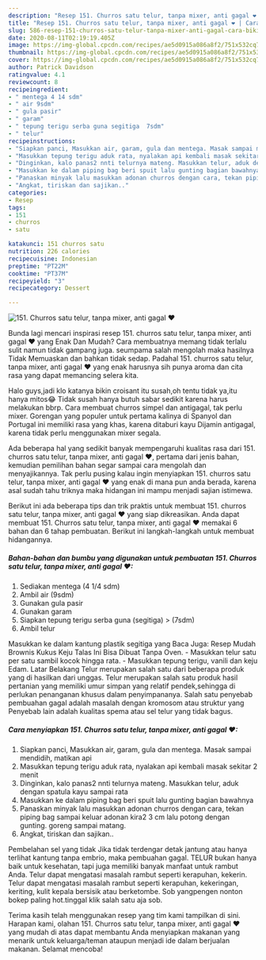 ```yaml
---
description: "Resep 151. Churros satu telur, tanpa mixer, anti gagal ❤ | Cara Bikin 151. Churros satu telur, tanpa mixer, anti gagal ❤ Yang Enak Dan Mudah"
title: "Resep 151. Churros satu telur, tanpa mixer, anti gagal ❤ | Cara Bikin 151. Churros satu telur, tanpa mixer, anti gagal ❤ Yang Enak Dan Mudah"
slug: 586-resep-151-churros-satu-telur-tanpa-mixer-anti-gagal-cara-bikin-151-churros-satu-telur-tanpa-mixer-anti-gagal-yang-enak-dan-mudah
date: 2020-08-11T02:19:19.405Z
image: https://img-global.cpcdn.com/recipes/ae5d0915a086a8f2/751x532cq70/151-churros-satu-telur-tanpa-mixer-anti-gagal-❤-foto-resep-utama.jpg
thumbnail: https://img-global.cpcdn.com/recipes/ae5d0915a086a8f2/751x532cq70/151-churros-satu-telur-tanpa-mixer-anti-gagal-❤-foto-resep-utama.jpg
cover: https://img-global.cpcdn.com/recipes/ae5d0915a086a8f2/751x532cq70/151-churros-satu-telur-tanpa-mixer-anti-gagal-❤-foto-resep-utama.jpg
author: Patrick Davidson
ratingvalue: 4.1
reviewcount: 8
recipeingredient:
- " mentega 4 14 sdm"
- " air 9sdm"
- " gula pasir"
- " garam"
- " tepung terigu serba guna segitiga  7sdm"
- " telur"
recipeinstructions:
- "Siapkan panci, Masukkan air, garam, gula dan mentega. Masak sampai mendidih, matikan api"
- "Masukkan tepung terigu aduk rata, nyalakan api kembali masak sekitar 2 menit"
- "Dinginkan, kalo panas2 nnti telurnya mateng. Masukkan telur, aduk dengan spatula kayu sampai rata"
- "Masukkan ke dalam piping bag beri spuit lalu gunting bagian bawahnya"
- "Panaskan minyak lalu masukkan adonan churros dengan cara, tekan piping bag sampai keluar adonan kira2 3 cm lalu potong dengan gunting. goreng sampai matang."
- "Angkat, tiriskan dan sajikan.."
categories:
- Resep
tags:
- 151
- churros
- satu

katakunci: 151 churros satu 
nutrition: 226 calories
recipecuisine: Indonesian
preptime: "PT22M"
cooktime: "PT37M"
recipeyield: "3"
recipecategory: Dessert

---
```



![151. Churros satu telur, tanpa mixer, anti gagal ❤](https://img-global.cpcdn.com/recipes/ae5d0915a086a8f2/751x532cq70/151-churros-satu-telur-tanpa-mixer-anti-gagal-❤-foto-resep-utama.jpg)

Bunda lagi mencari inspirasi resep 151. churros satu telur, tanpa mixer, anti gagal ❤ yang Enak Dan Mudah? Cara membuatnya memang tidak terlalu sulit namun tidak gampang juga. seumpama salah mengolah maka hasilnya Tidak Memuaskan dan bahkan tidak sedap. Padahal 151. churros satu telur, tanpa mixer, anti gagal ❤ yang enak harusnya sih punya aroma dan cita rasa yang dapat memancing selera kita.

Halo guys,jadi klo katanya bikin croisant itu susah,oh tentu tidak ya,itu hanya mitos😂 Tidak susah hanya butuh sabar sedikit karena harus melakukan bbrp. Cara membuat churros simpel dan antigagal, tak perlu mixer. Gorengan yang populer untuk pertama kalinya di Spanyol dan Portugal ini memiliki rasa yang khas, karena ditaburi kayu Dijamin antigagal, karena tidak perlu menggunakan mixer segala.

Ada beberapa hal yang sedikit banyak mempengaruhi kualitas rasa dari 151. churros satu telur, tanpa mixer, anti gagal ❤, pertama dari jenis bahan, kemudian pemilihan bahan segar sampai cara mengolah dan menyajikannya. Tak perlu pusing kalau ingin menyiapkan 151. churros satu telur, tanpa mixer, anti gagal ❤ yang enak di mana pun anda berada, karena asal sudah tahu triknya maka hidangan ini mampu menjadi sajian istimewa.


Berikut ini ada beberapa tips dan trik praktis untuk membuat 151. churros satu telur, tanpa mixer, anti gagal ❤ yang siap dikreasikan. Anda dapat membuat 151. Churros satu telur, tanpa mixer, anti gagal ❤ memakai 6 bahan dan 6 tahap pembuatan. Berikut ini langkah-langkah untuk membuat hidangannya.

<!--inarticleads1-->

##### Bahan-bahan dan bumbu yang digunakan untuk pembuatan 151. Churros satu telur, tanpa mixer, anti gagal ❤:

1. Sediakan  mentega (4 1/4 sdm)
1. Ambil  air (9sdm)
1. Gunakan  gula pasir
1. Gunakan  garam
1. Siapkan  tepung terigu serba guna (segitiga) &gt; (7sdm)
1. Ambil  telur


Masukkan ke dalam kantung plastik segitiga yang Baca Juga: Resep Mudah Brownis Kukus Keju Talas Ini Bisa Dibuat Tanpa Oven. - Masukkan telur satu per satu sambil kocok hingga rata. - Masukkan tepung terigu, vanili dan keju Edam. Latar Belakang Telur merupakan salah satu dari beberapa produk yang di hasilkan dari unggas. Telur merupakan salah satu produk hasil pertanian yang memiliki umur simpan yang relatif pendek,sehingga di perlukan penanganan khusus dalam penyimpananya. Salah satu penyebab pembuahan gagal adalah masalah dengan kromosom atau struktur yang Penyebab lain adalah kualitas spema atau sel telur yang tidak bagus. 

<!--inarticleads2-->

##### Cara menyiapkan 151. Churros satu telur, tanpa mixer, anti gagal ❤:

1. Siapkan panci, Masukkan air, garam, gula dan mentega. Masak sampai mendidih, matikan api
1. Masukkan tepung terigu aduk rata, nyalakan api kembali masak sekitar 2 menit
1. Dinginkan, kalo panas2 nnti telurnya mateng. Masukkan telur, aduk dengan spatula kayu sampai rata
1. Masukkan ke dalam piping bag beri spuit lalu gunting bagian bawahnya
1. Panaskan minyak lalu masukkan adonan churros dengan cara, tekan piping bag sampai keluar adonan kira2 3 cm lalu potong dengan gunting. goreng sampai matang.
1. Angkat, tiriskan dan sajikan..


Pembelahan sel yang tidak Jika tidak terdengar detak jantung atau hanya terlihat kantung tanpa embrio, maka pembuahan gagal. TELUR bukan hanya baik untuk kesehatan, tapi juga memiliki banyak manfaat untuk rambut Anda. Telur dapat mengatasi masalah rambut seperti kerapuhan, kekerin. Telur dapat mengatasi masalah rambut seperti kerapuhan, kekeringan, keriting, kulit kepala bersisik atau berketombe. Sob yangpengen nonton bokep paling hot.tinggal klik salah satu aja sob. 

Terima kasih telah menggunakan resep yang tim kami tampilkan di sini. Harapan kami, olahan 151. Churros satu telur, tanpa mixer, anti gagal ❤ yang mudah di atas dapat membantu Anda menyiapkan makanan yang menarik untuk keluarga/teman ataupun menjadi ide dalam berjualan makanan. Selamat mencoba!
